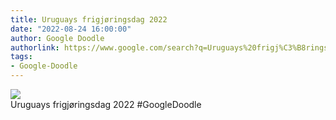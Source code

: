 ```yaml
---
title: Uruguays frigjøringsdag 2022
date: "2022-08-24 16:00:00"
author: Google Doodle
authorlink: https://www.google.com/search?q=Uruguays%20frigj%C3%B8ringsdag%202022
tags:
- Google-Doodle
---
```

<img src="https://www.google.com/logos/doodles/2022/uruguay-independence-day-2022-6753651837109634.2-law.gif" referrerpolicy="no-referrer"><br>Uruguays frigjøringsdag 2022 #GoogleDoodle